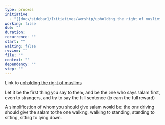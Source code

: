 ```yaml
---
type: process
initiative:
  - "[[docs/sidebar1/Initiatives/worship/upholding the right of muslims|upholding the right of muslims]]"
working: false
due: ""
duration: 
recurrence: ""
start: ""
waiting: false
review: ""
file: ""
context: ""
dependency: ""
step: ""
---
```


Link to [upholding the right of muslims](docs/sidebar1/Initiatives/worship/upholding%20the%20right%20of%20muslims.md)

Let it be the first thing you say to them, and be the one who says salam first, even to strangers, and try to say the full sentence (to earn the full reward)

A simplification of whom you should give salam would be: the one driving should give the salam to the one walking, walking to standing, standing to sitting, sitting to lying down.

